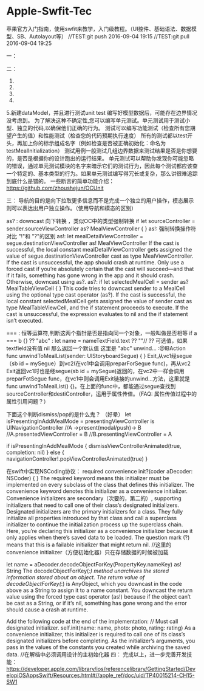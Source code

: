 # Apple-Swfit-Tec
苹果官方入门指南，使用swfit来教学，入门级教程。（UI控件、基础语法、数据模型、SB、Autolayout等）
//TEST:git push 2016-09-04 19:15
//TEST:git pull 2016-09-04 19:25

一：

二：

1.

2.

3.

4.

5.新建dataModel，并且进行测试unit test
编写好模型数据后，可能存在边界情况没考虑到。
为了解决这种不确定性,您可以编写单元测试。单元测试用于测试小型、独立的代码,以确保他们正确的行为。
测试可以编写功能测试（检查所有您期望产生的值）和性能测试（检查您的代码预期执行速度）
所有的测试都以test开头，再加上你的标示组成名字（例如检查是否被正确初始化：命名为testMealInitialization）
测试用例一般测试几组边界数据来测试结果是否是你想要的，是否是根据你的设计跑出的运行结果。
单元测试可以帮助你发现你可能忽略的错误，通过单元测试模块的名字来暗示它们的测试行为，因此每个测试都应该查一个特定的、基本类型的行为。如果单元测试编写得冗长或复杂，那么讲很难追踪到底什么是错的。
一些断言的简单功能介绍：https://github.com/zhoushejun/OCUnit

三：
导航的目的是向下拉取更多信息而不是完成一个独立的用户操作，模态展示则可以表达出用户独立操作。（使用导航和模态的区别）

as? : downcast 向下转换 ，类似OC中的类型强制转换
if let sourceController = sender.sourceViewController as? MealViewController {
}
as!: 强制转换操作符
对比 "!"和 "?"的区别
as!:
let mealDetailViewController = segue.destinationViewController as! MealViewController
 If the cast is successful, the local constant mealDetailViewController gets assigned the value of segue.destinationViewController cast as type MealViewController. If the cast is unsuccessful, the app should crash at runtime.
Only use a forced cast if you’re absolutely certain that the cast will succeed—and that if it fails, something has gone wrong in the app and it should crash. Otherwise, downcast using as?.
as?:
if let selectedMealCell = sender as? MealTableViewCell {
}
This code tries to downcast sender to a MealCell using the optional type cast operator (as?). If the cast is successful, the local constant selectedMealCell gets assigned the value of sender cast as type MealTableViewCell, and the if statement proceeds to execute. If the cast is unsuccessful, the expression evaluates to nil and the if statement isn’t executed.

=== : 恒等运算符,判断这两个指针是否是指向同一个对象，一般叫做是否相等
if a === b {}
?? "abc" : let name = nameTextField.text ?? ""// ?? 可选值，如果textfield没有值 nil 那么返回一个默认值 这里是 "abc"
unwind... :@IBAction func unwindToMealList(sender: UIStoryboardSegue) {
}
Exit,从vc1经segue（sb id = mySegue）到vc2(在vc1中会调用preparForSegue func)，再从vc2 Exit返回vc1时也是经segue(sb id = mySegue)返回的，在vc2中一样会调用preparFotSegue func，在vc1中则会调用Exit链接的unwind...方法，这里就是 func unwindToMealList() {}。在上面的func中，都能通过segue查找到sourceController和destiController，运用于属性传值。（FAQ: 属性传值过程中的属性引用问题？）

下面这个判断dismiss/pop的是什么鬼？ （好晕）
let isPresentingInAddMealMode = presentingViewController is UINavigationController
//A ->present(modal/push)-> B
//A.presentedViewController = B
//B.presentingViewController = A

if isPresentingInAddMealMode {
dismissViewControllerAnimated(true, completion: nil)
}
else {
navigationController!.popViewControllerAnimated(true)
}

在swift中实现NSCoding协议：
required convenience init?(coder aDecoder: NSCoder) {
}
The required keyword means this initializer must be implemented on every subclass of the class that defines this initializer.
The convenience keyword denotes this initializer as a convenience initializer. Convenience initializers are secondary（次要的，第二的）, supporting initializers that need to call one of their class’s designated initializers. Designated initializers are the primary initializers for a class. They fully initialize all properties introduced by that class and call a superclass initializer to continue the initialization process up the superclass chain. Here, you’re declaring this initializer as a convenience initializer because it only applies when there’s saved data to be loaded.
The question mark (?) means that this is a failable initializer that might return nil.
//这里的convenience initializer（方便初始化器）只在存储数据的时候被加载

let name = aDecoder.decodeObjectForKey(PropertyKey.nameKey) as! String
The decodeObjectForKey(_:) method unarchives the stored information stored about an object.
The return value of decodeObjectForKey(_:) is AnyObject, which you downcast in the code above as a String to assign it to a name constant. You downcast the return value using the forced type cast operator (as!) because if the object can’t be cast as a String, or if it’s nil, something has gone wrong and the error should cause a crash at runtime.

Add the following code at the end of the implementation:
// Must call designated initializer.
self.init(name: name, photo: photo, rating: rating)
As a convenience initializer, this initializer is required to call one of its class’s designated initializers before completing. As the initializer’s arguments, you pass in the values of the constants you created while archiving the saved data.
//在解档中必须调用设计的主初始化器
四：
完成以上，进一步完善开发技能：
https://developer.apple.com/library/ios/referencelibrary/GettingStarted/DevelopiOSAppsSwift/Resources.html#//apple_ref/doc/uid/TP40015214-CH15-SW1
